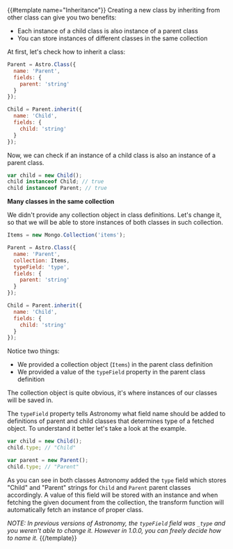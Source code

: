 {{#template name="Inheritance"}}
Creating a new class by inheriting from other class can give you two benefits:

- Each instance of a child class is also instance of a parent class
- You can store instances of different classes in the same collection

At first, let's check how to inherit a class:

```js
Parent = Astro.Class({
  name: 'Parent',
  fields: {
    parent: 'string'
  }
});

Child = Parent.inherit({
  name: 'Child',
  fields: {
    child: 'string'
  }
});
```

Now, we can check if an instance of a child class is also an instance of a parent class.

```js
var child = new Child();
child instanceof Child; // true
child instanceof Parent; // true
```

**Many classes in the same collection**

We didn't provide any collection object in class definitions. Let's change it, so that we will be able to store instances of both classes in such collection.

```js
Items = new Mongo.Collection('items');

Parent = Astro.Class({
  name: 'Parent',
  collection: Items,
  typeField: 'type',
  fields: {
    parent: 'string'
  }
});

Child = Parent.inherit({
  name: 'Child',
  fields: {
    child: 'string'
  }
});
```

Notice two things:

- We provided a collection object (`Items`) in the parent class definition
- We provided a value of the `typeField` property in the parent class definition

The collection object is quite obvious, it's where instances of our classes will be saved in.

The `typeField` property tells Astronomy what field name should be added to definitions of parent and child classes that determines type of a fetched object. To understand it better let's take a look at the example.

```js
var child = new Child();
child.type; // "Child"

var parent = new Parent();
child.type; // "Parent"
```

As you can see in both classes Astronomy added the `type` field which stores "Child" and "Parent" strings for `Child` and `Parent` parent classes accordingly. A value of this field will be stored with an instance and when fetching the given document from the collection, the transform function will automatically fetch an instance of proper class.

*NOTE: In previous versions of Astronomy, the `typeField` field was `_type` and you weren't able to change it. However in 1.0.0, you can freely decide how to name it.*
{{/template}}
